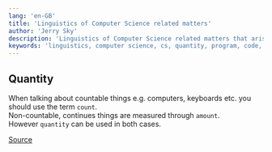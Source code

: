 ```yaml
---
lang: 'en-GB'
title: 'Linguistics of Computer Science related matters'
author: 'Jerry Sky'
description: 'Linguistics of Computer Science related matters that arise all the time when one has to create a program, technical specification and other.'
keywords: 'linguistics, computer science, cs, quantity, program, code, coding, tech, technical'
---
```




## Quantity

When talking about countable things e.g. computers, keyboards etc. you should use the term `count`.\
Non-countable, continues things are measured through `amount`.\
However `quantity` can be used in both cases.

[Source](https://english.stackexchange.com/a/141571)
